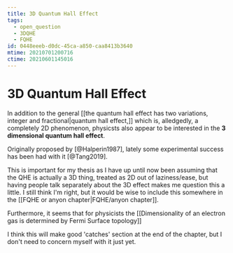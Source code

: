 ```yaml
---
title: 3D Quantum Hall Effect
tags:
  - open_question
  - 3DQHE
  - FQHE
id: 0448eeeb-d0dc-45ca-a850-caa8413b3640
mtime: 20210701200716
ctime: 20210601145016
---
```


# 3D Quantum Hall Effect

In addition to the general [[the quantum hall effect has two variations, integer and fractional|quantum hall effect,]] which is, alledgedly, a completely 2D phenomenon, physicsts also appear to be interested in the **3 dimensional quantum hall effect**.

Originally proposed by [@Halperin1987], lately some experimental success has been had with it [@Tang2019].

This is important for my thesis as I have up until now been assuming that the QHE is actually a 3D thing, treated as 2D out of laziness/ease, but having people talk separately about the 3D effect makes me question this a little. I still think I'm right, but it would be wise to include this somewhere in the [[FQHE or anyon chapter|FQHE/anyon chapter]].

Furthermore, it seems that for physicists the [[Dimensionality of an electron gas is determined by Fermi Surface topology]]

I think this will make good 'catches' section at the end of the chapter, but I don't need to concern myself with it just yet.
